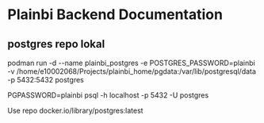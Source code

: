 # Plainbi Backend Documentation


## postgres repo lokal
podman run -d --name plainbi_postgres -e POSTGRES_PASSWORD=plainbi -v /home/e10002068/Projects/plainbi_home/pgdata:/var/lib/postgresql/data -p 5432:5432 postgres


PGPASSWORD=plainbi psql -h localhost -p 5432 -U postgres

Use repo docker.io/library/postgres:latest

